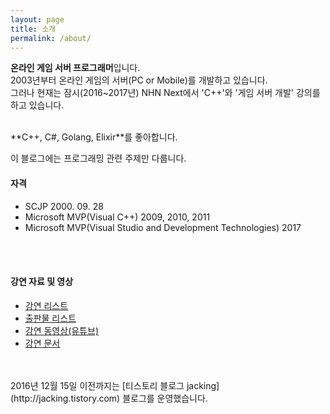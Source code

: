 ```yaml
---
layout: page
title: 소개
permalink: /about/
---
```


**온라인 게임 서버 프로그래머**입니다. <br>
2003년부터 온라인 게임의 서버(PC or Mobile)를 개발하고 있습니다. <br>
그러나 현재는 잠시(2016~2017년) NHN Next에서 'C++'와 '게임 서버 개발' 강의를 하고 있습니다. <br>

<br>
**C++, C#, Golang,  Elixir**를 좋아합니다.
<br>

이 블로그에는 프로그래밍 관련 주제만 다룹니다.



#### 자격

- SCJP   2000. 09. 28
- Microsoft MVP(Visual C++) 2009, 2010, 2011  
- Microsoft MVP(Visual Studio and Development Technologies) 2017  

<br>
<br>


#### 강연 자료 및 영상

- [강연 리스트](/choiheungbae/강연.md)
- [출판물 리스트](/choiheungbae/출판물.md)
- [강연 동영상(유튜브)](http://www.youtube.com/user/jacking75?feature=mhee)
- [강연 문서](http://www.slideshare.net/jacking)


<br>
<br>
2016년 12월 15일 이전까지는 [티스토리 블로그 jacking](http://jacking.tistory.com) 블로그를 운영했습니다.
